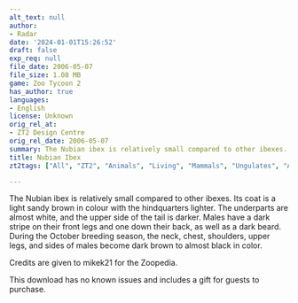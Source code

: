 ```yaml
---
alt_text: null
author:
- Radar
date: '2024-01-01T15:26:52'
draft: false
exp_req: null
file_date: 2006-05-07
file_size: 1.08 MB
game: Zoo Tycoon 2
has_author: true
languages:
- English
license: Unknown
orig_rel_at:
- ZT2 Design Centre
orig_rel_date: 2006-05-07
summary: The Nubian ibex is relatively small compared to other ibexes.
title: Nubian Ibex
zt2tags: ["All", "ZT2", "Animals", "Living", "Mammals", "Ungulates", "African"]

---
```

The Nubian ibex is relatively small compared to other ibexes. Its coat is a light sandy brown in colour with the hindquarters lighter. The underparts are almost white, and the upper side of the tail is darker. Males have a dark stripe on their front legs and one down their back, as well as a dark beard. During the October breeding season, the neck, chest, shoulders, upper legs, and sides of males become dark brown to almost black in color.

Credits are given to mikek21 for the Zoopedia.

This download has no known issues and includes a gift for guests to purchase.